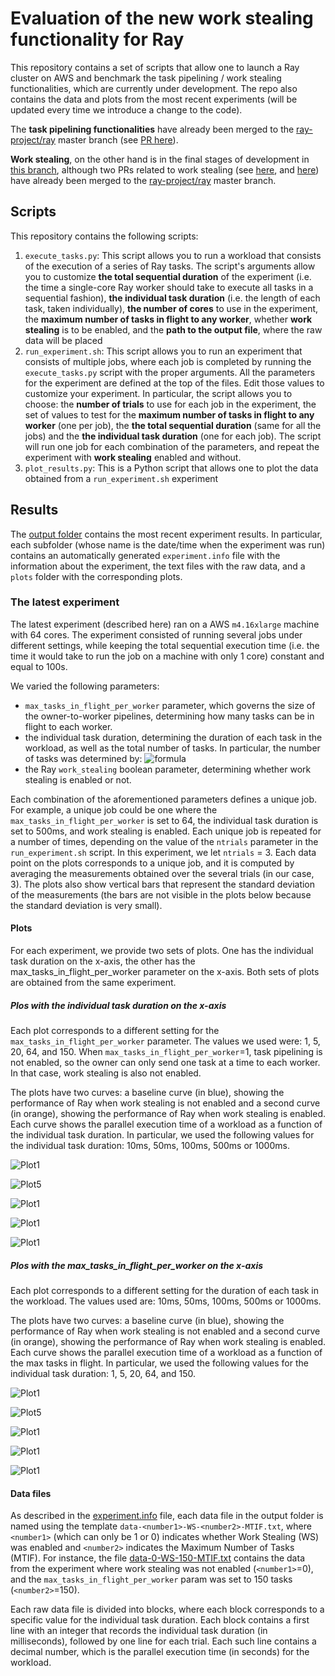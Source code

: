 # Evaluation of the new work stealing functionality for Ray

This repository contains a set of scripts that allow one to launch a Ray cluster on AWS and benchmark the task pipelining / work stealing functionalities, which are currently under development. The repo also contains the data and plots from the most recent experiments (will be updated every time we introduce a change to the code). 

The **task pipelining functionalities** have already been merged to the [ray-project/ray](https://github.com/ray-project/ray) master branch (see [PR here](https://github.com/ray-project/ray/commit/026c0090865373c87065fa0fe9972afc1a769514)). 

**Work stealing**, on the other hand is in the final stages of development in [this branch](https://github.com/gabrieleoliaro/ray/tree/atomic_work_stealing), although two PRs related to work stealing (see [here](https://github.com/ray-project/ray/pull/10225), and [here](https://github.com/ray-project/ray/pull/11051)) have already been merged to the [ray-project/ray](https://github.com/ray-project/ray) master branch.


## Scripts

This repository contains the following scripts:

1. `execute_tasks.py`: This script allows you to run a workload that consists of the execution of a series of Ray tasks. The script's arguments allow you to customize **the total sequential duration** of the experiment (i.e. the time a single-core Ray worker should take to execute all tasks in a sequential fashion), **the individual task duration** (i.e. the length of each task, taken individually), **the number of cores** to use in the experiment, the **maximum number of tasks in flight to any worker**, whether **work stealing** is to be enabled, and the **path to the output file**, where the raw data will be placed
2. `run_experiment.sh`: This script allows you to run an experiment that consists of multiple jobs, where each job is completed by running the `execute_tasks.py` script with the proper arguments. All the parameters for the experiment are defined at the top of the files. Edit those values to customize your experiment. In particular, the script allows you to choose: the **number of trials** to use for each job in the experiment, the set of values to test for the **maximum number of tasks in flight to any worker** (one per job), the **the total sequential duration** (same for all the jobs) and the **the individual task duration** (one for each job). The script will run one job for each combination of the parameters, and repeat the experiment with **work stealing** enabled and without.
3. `plot_results.py`: This is a Python script that allows one to plot the data obtained from a `run_experiment.sh` experiment


## Results
The [output folder](https://github.com/gabrieleoliaro/ray_work_stealing_evaluation/tree/main/output) contains the most recent experiment results. In particular, each subfolder (whose name is the date/time when the experiment was run) contains an automatically generated `experiment.info` file with the information about the experiment, the text files with the raw data, and a `plots` folder with the corresponding plots.

### The latest experiment

The latest experiment (described here) ran on a AWS `m4.16xlarge` machine with 64 cores. The experiment consisted of running several jobs under different settings, while keeping the total sequential execution time (i.e. the time it would take to run the job on a machine with only 1 core) constant and equal to 100s. 

We varied the following parameters:
* `max_tasks_in_flight_per_worker` parameter, which governs the size of the owner-to-worker pipelines, determining how many tasks can be in flight to each worker.
* the individual task duration, determining the duration of each task in the workload, as well as the total number of tasks. In particular, the number of tasks was determined by: ![formula](https://github.com/gabrieleoliaro/ray_work_stealing_evaluation/blob/main/formula.png)
* the Ray `work_stealing` boolean parameter, determining whether work stealing is enabled or not.

Each combination of the aforementioned parameters defines a unique job. For example, a unique job could be one where the `max_tasks_in_flight_per_worker` is set to 64, the individual task duration is set to 500ms, and work stealing is enabled. Each unique job is repeated for a number of times, depending on the value of the `ntrials` parameter in the `run_experiment.sh` script. In this experiment, we let `ntrials` = 3. Each data point on the plots corresponds to a unique job, and it is computed by averaging the measurements obtained over the several trials (in our case, 3). The plots also show vertical bars that represent the standard deviation of the measurements (the bars are not visible in the plots below because the standard deviation is very small).

#### Plots
For each experiment, we provide two sets of plots. One has the individual task duration on the x-axis, the other has the max_tasks_in_flight_per_worker parameter on the x-axis. Both sets of plots are obtained from the same experiment.

##### Plos with the individual task duration on the x-axis
Each plot corresponds to a different setting for the `max_tasks_in_flight_per_worker` parameter. The values we used were: 1, 5, 20, 64, and 150. When `max_tasks_in_flight_per_worker`=1, task pipelining is not enabled, so the owner can only send one task at a time to each worker. In that case, work stealing is also not enabled.

The plots have two curves: a baseline curve (in blue), showing the performance of Ray when work stealing is not enabled and a second curve (in orange), showing the performance of Ray when work stealing is enabled. Each curve shows the parallel execution time of a workload as a function of the individual task duration. In particular, we used the following values for the individual task duration: 10ms, 50ms, 100ms, 500ms or 1000ms. 


![Plot1](https://github.com/gabrieleoliaro/ray_work_stealing_evaluation/blob/main/output/2021-04-23-03:08:34/plots/task_dur_x_axis/plot-1-MTIF.png)

![Plot5](https://github.com/gabrieleoliaro/ray_work_stealing_evaluation/blob/main/output/2021-04-23-03:08:34/plots/task_dur_x_axis/plot-5-MTIF.png)

![Plot1](https://github.com/gabrieleoliaro/ray_work_stealing_evaluation/blob/main/output/2021-04-23-03:08:34/plots/task_dur_x_axis/plot-20-MTIF.png)

![Plot1](https://github.com/gabrieleoliaro/ray_work_stealing_evaluation/blob/main/output/2021-04-23-03:08:34/plots/task_dur_x_axis/plot-64-MTIF.png)

![Plot1](https://github.com/gabrieleoliaro/ray_work_stealing_evaluation/blob/main/output/2021-04-23-03:08:34/plots/task_dur_x_axis/plot-150-MTIF.png)

##### Plos with the max_tasks_in_flight_per_worker on the x-axis
Each plot corresponds to a different setting for the duration of each task in the workload. The values used are: 10ms, 50ms, 100ms, 500ms or 1000ms.

The plots have two curves: a baseline curve (in blue), showing the performance of Ray when work stealing is not enabled and a second curve (in orange), showing the performance of Ray when work stealing is enabled. Each curve shows the parallel execution time of a workload as a function of the max tasks in flight. In particular, we used the following values for the individual task duration: 1, 5, 20, 64, and 150. 


![Plot1](https://github.com/gabrieleoliaro/ray_work_stealing_evaluation/blob/main/output/2021-04-23-03:08:34/plots/max_tasks_in_flight_x_axis/plot-10-ITD.png)

![Plot5](https://github.com/gabrieleoliaro/ray_work_stealing_evaluation/blob/main/output/2021-04-23-03:08:34/plots/max_tasks_in_flight_x_axis/plot-50-ITD.png)

![Plot1](https://github.com/gabrieleoliaro/ray_work_stealing_evaluation/blob/main/output/2021-04-23-03:08:34/plots/max_tasks_in_flight_x_axis/plot-100-ITD.png)

![Plot1](https://github.com/gabrieleoliaro/ray_work_stealing_evaluation/blob/main/output/2021-04-23-03:08:34/plots/max_tasks_in_flight_x_axis/plot-500-ITD.png)

![Plot1](https://github.com/gabrieleoliaro/ray_work_stealing_evaluation/blob/main/output/2021-04-23-03:08:34/plots/max_tasks_in_flight_x_axis/plot-1000-ITD.png)

#### Data files
As described in the [experiment.info](https://github.com/gabrieleoliaro/ray_work_stealing_evaluation/blob/main/output/2021-04-23-03:08:34/experiment.info) file, each data file in the output folder is named using the template `data-<number1>-WS-<number2>-MTIF.txt`, where `<number1>` (which can only be 1 or 0) indicates whether Work Stealing (WS) was enabled and `<number2>` indicates the Maximum Number of Tasks (MTIF). For instance, the file [data-0-WS-150-MTIF.txt](https://github.com/gabrieleoliaro/ray_work_stealing_evaluation/blob/main/output/2021-04-23-03:08:34/data-0-WS-150-MTIF.txt) contains the data from the experiment where work stealing was not enabled (`<number1>`=0), and the `max_tasks_in_flight_per_worker` param was set to 150 tasks (`<number2>`=150).

Each raw data file is divided into blocks, where each block corresponds to a specific value for the individual task duration. Each block contains a first line with an integer that records the individual task duration (in milliseconds), followed by one line for each trial. Each such line contains a decimal number, which is the parallel execution time (in seconds) for the workload.


